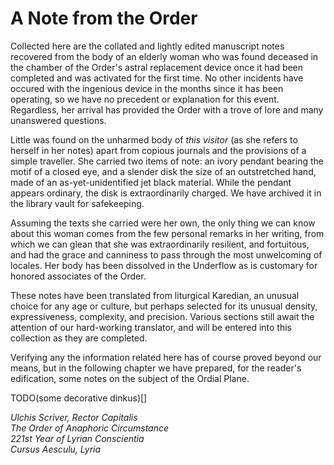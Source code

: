 # A Note from the <span class="guild-term">Order</span>

Collected here are the collated and lightly edited manuscript notes recovered from the body of an elderly woman who was found deceased in the chamber of the <span class="guild-term">Order</span>'s astral replacement device once it had been completed and was activated for the first time. No other incidents have occured with the ingenious device in the months since it has been operating, so we have no precedent or explanation for this event. Regardless, her arrival has provided the <span class="guild-term">Order</span> with a trove of lore and many unanswered questions.

Little was found on the unharmed body of *this visitor* (as she refers to herself in her notes) apart from copious journals and the provisions of a simple traveller. She carried two items of note: an ivory pendant bearing the motif of a closed eye, and a slender disk the size of an outstretched hand, made of an as-yet-unidentified jet black material. While the pendant appears ordinary, the disk is extraordinarily charged. <!-- TODO (a bit lame, either tone down or add as editors note later)) We fear that it is one of the Shunts of Creation referenced in her notes, and wonder which force in our abundant multiverse may be dangerously unbalanced as a result of the disk's removal from its intended place. -->We have archived it in the library vault for safekeeping.

Assuming the texts she carried were her own, the only thing we can know about this woman comes from the few personal remarks in her writing, from which we can glean that she was extraordinarily resilient, and fortuitous, and had the grace and canniness to pass through the most unwelcoming of locales. Her body has been dissolved in the Underflow as is customary for honored associates of the <span class="guild-term">Order</span>.

These notes have been translated from liturgical Karedian, an unusual choice for any age or culture, but perhaps selected for its unusual density, expressiveness, complexity, and precision. Various sections still await the attention of our hard-working translator, and will be entered into this collection as they are completed.

Verifying any the information related here has of course proved beyond our means, but in the following chapter we have prepared, for the reader's edification, some notes on the subject of the Ordial Plane.

TODO(some decorative dinkus)[]

<em>
Ulchis Scriver, Rector Capitalis<br>
<span class="guild-name">The Order of Anaphoric Circumstance</span><br>
221st Year of Lyrian Conscientia<br>
Cursus Aesculu, Lyria
</em>
